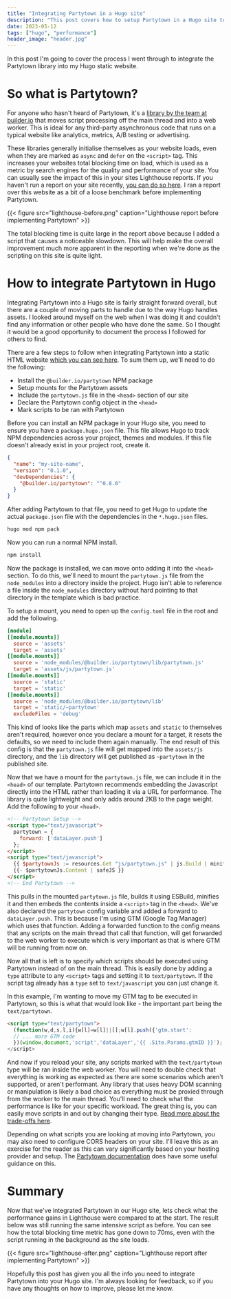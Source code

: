 ```yaml
---
title: "Integrating Partytown in a Hugo site"
description: "This post covers how to setup Partytown in a Hugo site to offload JavaScript to a web worker and boost your site performance"
date: 2023-05-12
tags: ["hugo", "performance"]
header_image: "header.jpg"
---
```


In this post I'm going to cover the process I went through to integrate the Partytown library into my Hugo static website.

# So what is Partytown?

For anyone who hasn't heard of Partytown, it's a [library by the team at builder.io](https://partytown.builder.io/) that moves script processing off the main thread and into a web worker. This is ideal for any third-party asynchronous code that runs on a typical website like analytics, metrics, A/B testing or advertising.

These libraries generally initialise themselves as your website loads, even when they are marked as `async` and `defer` on the `<script>` tag. This increases your websites total blocking time on load, which is used as a metric by search engines for the quality and performance of your site. You can usually see the impact of this in your sites Lighthouse reports. If you haven't run a report on your site recently, [you can do so here](https://pagespeed.web.dev/). I ran a report over this website as a bit of a loose benchmark before implementing Partytown.

{{< figure src="lighthouse-before.png" caption="Lighthouse report before implementing Partytown" >}}

The total blocking time is quite large in the report above because I added a script that causes a noticeable slowdown. This will help make the overall improvement much more apparent in the reporting when we're done as the scripting on this site is quite light.

# How to integrate Partytown in Hugo

Integrating Partytown into a Hugo site is fairly straight forward overall, but there are a couple of moving parts to handle due to the way Hugo handles assets. I looked around myself on the web when I was doing it and couldn't find any information or other people who have done the same. So I thought it would be a good opportunity to document the process I followed for others to find.

There are a few steps to follow when integrating Partytown into a static HTML website [which you can see here](https://partytown.builder.io/html). To sum them up, we'll need to do the following:

- Install the `@builder.io/partytown` NPM package
- Setup mounts for the Partytown assets
- Include the `partytown.js` file in the `<head>` section of our site
- Declare the Partytown config object in the `<head>`
- Mark scripts to be ran with Partytown

Before you can install an NPM package in your Hugo site, you need to ensure you have a `package.hugo.json` file. This file allows Hugo to track NPM dependencies across your project, themes and modules. If this file doesn't already exist in your project root, create it.

```json
{
  "name": "my-site-name",
  "version": "0.1.0",
  "devDependencies": {
    "@builder.io/partytown": "^0.8.0"
  }
}
```

After adding Partytown to that file, you need to get Hugo to update the actual `package.json` file with the dependencies in the `*.hugo.json` files.

```bash
hugo mod npm pack
```

Now you can run a normal NPM install.

```bash
npm install
```

Now the package is installed, we can move onto adding it into the `<head>` section. To do this, we'll need to mount the `partytown.js` file from the `node_modules` into a directory inside the project. Hugo isn't able to reference a file inside the `node_modules` directory without hard pointing to that directory in the template which is bad practice.

To setup a mount, you need to open up the `config.toml` file in the root and add the following.

```toml
[module]
[[module.mounts]]
  source = 'assets'
  target = 'assets'
[[module.mounts]]
  source = 'node_modules/@builder.io/partytown/lib/partytown.js'
  target = 'assets/js/partytown.js'
[[module.mounts]]
  source = 'static'
  target = 'static'
[[module.mounts]]
  source = 'node_modules/@builder.io/partytown/lib'
  target = 'static/~partytown'
  excludeFiles = 'debug'
```

This kind of looks like the parts which map `assets` and `static` to themselves aren't required, however once you declare a mount for a target, it resets the defaults, so we need to include them again manually. The end result of this config is that the `partytown.js` file will get mapped into the `assets/js` directory, and the `lib` directory will get published as `~partytown` in the published site.

Now that we have a mount for the `partytown.js` file, we can include it in the `<head>` of our template. Partytown recommends embedding the Javascript directly into the HTML rather than loading it via a URL for performance. The library is quite lightweight and only adds around 2KB to the page weight. Add the following to your `<head>`.

```html
<!-- Partytown Setup -->
<script type="text/javascript">
  partytown = {
    forward: ['dataLayer.push']
  };
</script>
<script type="text/javascript">
  {{ $partytownJs := resources.Get "js/partytown.js" | js.Build | minify }}
  {{- $partytownJs.Content | safeJS }}
</script>
<!-- End Partytown -->
```

This pulls in the mounted `partytown.js` file, builds it using ESBuild, minifies it and then embeds the contents inside a `<script>` tag in the `<head>`. We've also declared the `partytown` config variable and added a forward to `dataLayer.push`. This is because I'm using GTM (Google Tag Manager) which uses that function. Adding a forwarded function to the config means that any scripts on the main thread that call that function, will get forwarded to the web worker to execute which is very important as that is where GTM will be running from now on.

Now all that is left is to specify which scripts should be executed using Partytown instead of on the main thread. This is easily done by adding a `type` attribute to any `<script>` tags and setting it to `text/partytown`. If the script tag already has a `type` set to `text/javascript` you can just change it.

In this example, I'm wanting to move my GTM tag to be executed in Partytown, so this is what that would look like - the important part being the `text/partytown`.

```html
<script type="text/partytown">
  (function(w,d,s,l,i){w[l]=w[l]||[];w[l].push({'gtm.start':
  // ... more GTM code
  })(window,document,'script','dataLayer','{{ .Site.Params.gtmID }}');
</script>
```

And now if you reload your site, any scripts marked with the `text/partytown` type will be ran inside the web worker. You will need to double check that everything is working as expected as there are some scenarios which aren't supported, or aren't performant. Any library that uses heavy DOM scanning or manipulation is likely a bad choice as everything must be proxied through from the worker to the main thread. You'll need to check what the performance is like for your specific workload. The great thing is, you can easily move scripts in and out by changing their type. [Read more about the trade-offs here](https://partytown.builder.io/trade-offs#throttled-dom-operations).

Depending on what scripts you are looking at moving into Partytown, you may also need to configure CORS headers on your site. I'll leave this as an exercise for the reader as this can vary significantly based on your hosting provider and setup. The [Partytown documentation](https://partytown.builder.io/proxying-requests) does have some useful guidance on this.

# Summary

Now that we've integrated Partytown in our Hugo site, lets check what the performance gains in Lighthouse were compared to at the start. The result below was still running the same intensive script as before. You can see how the total blocking time metric has gone down to 70ms, even with the script running in the background as the site loads.

{{< figure src="lighthouse-after.png" caption="Lighthouse report after implementing Partytown" >}}

Hopefully this post has given you all the info you need to integrate Partytown into your Hugo site. I'm always looking for feedback, so if you have any thoughts on how to improve, please let me know.
